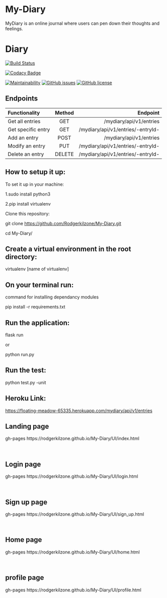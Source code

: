 # My-Diary
MyDiary is an online journal where users can pen down their thoughts and feelings.
# Diary
[![Build Status](https://travis-ci.org/Rodgerkilzone/My-Diary.svg?branch=master)](https://travis-ci.org/Rodgerkilzone/My-Diary)

[![Codacy Badge](https://api.codacy.com/project/badge/Grade/ff4526e8237a4772addbc76d89edf6e2)](https://www.codacy.com/app/Rodgerkilzone/My-Diary?utm_source=github.com&amp;utm_medium=referral&amp;utm_content=Rodgerkilzone/My-Diary&amp;utm_campaign=Badge_Grade)


[![Maintainability](https://api.codeclimate.com/v1/badges/5ee9c6efadc98c01344b/maintainability)](https://codeclimate.com/github/Rodgerkilzone/My-Diary/maintainability)
[![GitHub issues](https://img.shields.io/github/issues/Rodgerkilzone/My-Diary.svg)](https://github.com/Rodgerkilzone/My-Diary/issues)
[![GitHub license](https://img.shields.io/github/license/Rodgerkilzone/My-Diary.svg)](https://github.com/Rodgerkilzone/My-Diary/blob/master/LICENSE)

## Endpoints

| Functionality        |    Method     |         Endpoint                   |
| :------------------- |:-------------:| ----------------------------------:|
| Get all entries      | GET           | /mydiary/api/v1/entries            |
| Get specific entry   | GET           | /mydiary/api/v1/entries/-entryId-  |
| Add an entry         | POST          | /mydiary/api/v1/entries            |
| Modify an entry      | PUT           | /mydiary/api/v1/entries/-entryId-  |
| Delete an entry      | DELETE        | /mydiary/api/v1/entries/-entryId-  |

## How to setup it up:

To set it up in your machine:

1.sudo install python3

2.pip install virtualenv

Clone this repository:

git clone https://github.com/Rodgerkilzone/My-Diary.git

cd My-Diary/

## Create a virtual environment in the root directory:

virtualenv [name of virtualenv]

## On your terminal run:
command for installing dependancy modules

pip install -r requirements.txt

## Run the application:

flask run

or

python run.py

## Run the test:
python test.py -unit

## Heroku Link:
https://floating-meadow-65335.herokuapp.com/mydiary/api/v1/entries


<h2>Landing page</h2>
<p>gh-pages https://rodgerkilzone.github.io/My-Diary/UI/index.html</p>
<br/>
<h2>Login page</h2>
<p>gh-pages https://rodgerkilzone.github.io/My-Diary/UI/login.html</p>
<br/>
<h2>Sign up page</h2>
<p>gh-pages https://rodgerkilzone.github.io/My-Diary/UI/sign_up.html</p>
<br/>
<h2>Home page</h2>
<p>gh-pages https://rodgerkilzone.github.io/My-Diary/UI/home.html</p>
<br/>
<h2>profile page</h2>
<p>gh-pages https://rodgerkilzone.github.io/My-Diary/UI/profile.html</p>
<br/>
